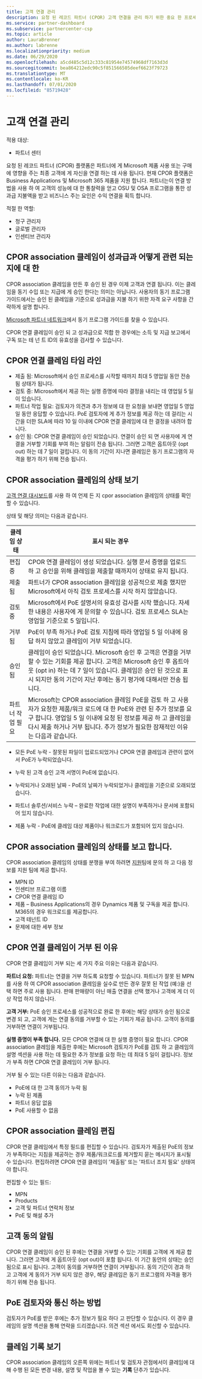 ```yaml
---
title: 고객 연결 관리
description: 요청 된 레코드 파트너 (CPOR) 고객 연결을 관리 하기 위한 중요 한 프로세스 및 타임 라인을 이해 합니다.
ms.service: partner-dashboard
ms.subservice: partnercenter-csp
ms.topic: article
author: LauraBrenner
ms.author: labrenne
ms.localizationpriority: medium
ms.date: 06/29/2020
ms.openlocfilehash: a5cd485c5d12c333c81954e74574968df7163d3d
ms.sourcegitcommit: bea864212edc90c5f851566505deef6623f79723
ms.translationtype: MT
ms.contentlocale: ko-KR
ms.lasthandoff: 07/01/2020
ms.locfileid: "85719428"
---
```

# <a name="manage-customer-associations"></a>고객 연결 관리

적용 대상:

- 파트너 센터

요청 된 레코드 파트너 (CPOR) 플랫폼은 파트너에 게 Microsoft 제품 사용 또는 구매에 영향을 주는 최종 고객에 게 자신을 연결 하는 데 사용 됩니다. 현재 CPOR 플랫폼은 Business Applications 및 Microsoft 365 제품을 지원 합니다. 파트너는이 연결 방법을 사용 하 여 고객의 성능에 대 한 통찰력을 얻고 OSU 및 OSA 프로그램을 통한 성과급 지불액을 받고 비즈니스 주는 요인은 수익 연결을 획득 합니다.  

적절 한 역할:

- 청구 관리자
- 글로벌 관리자
- 인센티브 관리자

## <a name="how-your-cpor-association-claim-relates-to-incentives"></a>CPOR association 클레임이 성과급과 어떻게 관련 되는지에 대 한

CPOR association 클레임을 만든 후 승인 된 경우 이제 고객과 연결 됩니다. 이는 클레임을 동기 수입 또는 지급에 게 승인 한다는 의미는 아닙니다. 사용자의 동기 프로그램 가이드에서는 승인 된 클레임을 기준으로 성과급을 지불 하기 위한 자격 요구 사항을 간략하게 설명 합니다.

[Microsoft 파트너 네트워크](https://aka.ms/partnerincentives)에서 동기 프로그램 가이드를 찾을 수 있습니다.

CPOR 연결 클레임이 승인 되 고 성과급으로 적합 한 경우에는 소득 및 지급 보고에서 구독 또는 테 넌 트 ID의 유효성을 검사할 수 있습니다. 

## <a name="cpor-association-claims-timeline"></a>CPOR 연결 클레임 타임 라인

- 제출 됨: Microsoft에서 승인 프로세스를 시작할 때까지 최대 5 영업일 동안 전송 됨 상태가 됩니다.
- 검토 중: Microsoft에서 제공 하는 실행 증명에 따라 결정을 내리는 데 영업일 5 일이 있습니다.
- 파트너 작업 필요: 검토자가 의견과 추가 정보에 대 한 요청을 보내면 영업일 5 영업일 동안 응답할 수 있습니다. PoE 검토자에 게 추가 정보를 제공 하는 데 걸리는 시간을 더한 SLA에 따라 10 일 이내에 CPOR 연결 클레임에 대 한 결정을 내려야 합니다.
- 승인 됨: CPOR 연결 클레임이 승인 되었습니다. 연결이 승인 되 면 사용자에 게 연결을 거부할 기회를 부여 하는 알림이 전송 됩니다. 그러면 고객은 옵트아웃 (opt out) 하는 데 7 일이 걸립니다. 이 동의 기간이 지나면 클레임은 동기 프로그램의 자격을 평가 하기 위해 전송 됩니다.

## <a name="view-the-status-of-your-cpor-association-claim"></a>CPOR association 클레임의 상태 보기

[고객 연결 대시보드](https://partner.microsoft.com/dashboard/incentives/claims/associations)를 사용 하 여 언제 든 지 cpor association 클레임의 상태를 확인할 수 있습니다.

상태 및 해당 의미는 다음과 같습니다.

| 클레임 상태 | 표시 되는 경우 |
| ------ | ----------- | 
|  편집 중  | CPOR 연결 클레임이 생성 되었습니다. 실행 문서 증명을 업로드 하 고 승인을 위해 클레임을 제출할 때까지이 상태로 유지 됩니다.   |
|  제출됨  | 파트너가 CPOR association 클레임을 성공적으로 제출 했지만 Microsoft에서 아직 검토 프로세스를 시작 하지 않았습니다.   |
|  검토 중  | Microsoft에서 PoE 설명서의 유효성 검사를 시작 했습니다. 자세한 내용은 사용자에 게 문의할 수 있습니다. 검토 프로세스 SLA는 영업일 기준으로 5 일입니다.  |
|  거부됨  | PoE이 부족 하거나 PoE 검토 지침에 따라 영업일 5 일 이내에 응답 하지 않았고 클레임이 거부 되었습니다.   |
|  승인됨  | 클레임이 승인 되었습니다. Microsoft 승인 후 고객은 연결을 거부할 수 있는 기회를 제공 합니다. 고객은 Microsoft 승인 후 옵트아웃 (opt in) 하는 데 7 일이 있습니다. 클레임은 승인 된 것으로 표시 되지만 동의 기간이 지난 후에는 동기 평가에 대해서만 전송 됩니다.   |
|  파트너 작업 필요  | Microsoft는 CPOR association 클레임 PoE을 검토 하 고 사용자가 요청한 제품/워크 로드에 대 한 PoE와 관련 된 추가 정보를 요구 합니다. 영업일 5 일 이내에 요청 된 정보를 제공 하 고 클레임을 다시 제출 하거나 거부 됩니다. 추가 정보가 필요한 잠재적인 이유는 다음과 같습니다.

- 모든 PoE 누락 - 잘못된 파일이 업로드되었거나 CPOR 연결 클레임과 관련이 없어서 PoE가 누락되었습니다.

- 누락 된 고객 승인 고객 서명이 PoE에 없습니다.

- 누락되거나 오래된 날짜 - PoE의 날짜가 누락되었거나 클레임을 기준으로 오래되었습니다.

- 파트너 솔루션/서비스 누락 – 완료한 작업에 대한 설명이 부족하거나 문서에 포함되어 있지 않습니다.

- 제품 누락 - PoE에 클레임 대상 제품이나 워크로드가 포함되어 있지 않습니다. 


## <a name="dispute-the-status-of-a-cpor-association-claim"></a>CPOR association 클레임의 상태를 보고 합니다.

CPOR association 클레임의 상태를 분쟁을 부여 하려면 [지원](https://partner.microsoft.com/dashboard/support/incentives/servicerequests?category=incentives)팀에 문의 하 고 다음 정보를 지원 팀에 제공 합니다.

- MPN ID
- 인센티브 프로그램 이름 
- CPOR 연결 클레임 ID 
- 제품 – Business Applications의 경우 Dynamics 제품 및 구독을 제공 합니다. M365의 경우 워크로드를 제공합니다. 
- 고객 테넌트 ID
- 문제에 대한 세부 정보

## <a name="reasons-a-cpor-association-claim-is-rejected"></a>CPOR 연결 클레임이 거부 된 이유

CPOR 연결 클레임이 거부 되는 세 가지 주요 이유는 다음과 같습니다.

**파트너 요청:** 파트너는 연결을 거부 하도록 요청할 수 있습니다. 파트너가 잘못 된 MPN를 사용 하 여 CPOR association 클레임을 실수로 만든 경우 잘못 된 작업 (예:)을 선택 하면 주로 사용 됩니다. 판매 판매량이 아닌 매출 연결을 선택 했거나 고객에 게 더 이상 작업 하지 않습니다.

**고객 거부:** PoE 승인 프로세스를 성공적으로 완료 한 후에는 해당 상태가 승인 됨으로 변경 되 고, 고객에 게는 연결 동의를 거부할 수 있는 기회가 제공 됩니다. 고객이 동의를 거부하면 연결이 거부됩니다.

**실행 증명이 부족 합니다.** 모든 CPOR 연결에 대 한 실행 증명이 필요 합니다. CPOR association 클레임을 제출한 후에는 Microsoft 검토자가 PoE를 검토 하 고 클레임의 설명 섹션을 사용 하는 데 필요한 추가 정보를 요청 하는 데 최대 5 일이 걸립니다. 정보가 부족 하면 CPOR 연결 클레임이 거부 됩니다.

거부 될 수 있는 다른 이유는 다음과 같습니다.

- PoE에 대 한 고객 동의가 누락 됨
- 누락 된 제품
- 파트너 응답 없음
- PoE 사용할 수 없음 

## <a name="edit-your-cpor-association-claim"></a>CPOR association 클레임 편집

CPOR 연결 클레임에서 특정 필드를 편집할 수 있습니다. 검토자가 제출된 PoE의 정보가 부족하다는 지침을 제공하는 경우 제품/워크로드를 제거할지 묻는 메시지가 표시될 수 있습니다. 편집하려면 CPOR 연결 클레임이 '제출됨' 또는 '파트너 조치 필요' 상태여야 합니다.

편집할 수 있는 필드:

- MPN
- Products
- 고객 및 파트너 연락처 정보
- PoE 및 해설 추가

## <a name="customer-consent-notification"></a>고객 동의 알림

CPOR 연결 클레임이 승인 된 후에는 연결을 거부할 수 있는 기회를 고객에 게 제공 합니다. 그러면 고객에 게 옵트아웃 (opt out)이 포함 됩니다. 이 기간 동안의 상태는 승인 됨으로 표시 됩니다. 고객이 동의를 거부하면 연결이 거부됩니다. 동의 기간이 경과 하 고 고객에 게 동의가 거부 되지 않은 경우, 해당 클레임은 동기 프로그램의 자격을 평가 하기 위해 전송 됩니다.

## <a name="how-to-communicate-with-poe-reviewers"></a>PoE 검토자와 통신 하는 방법

검토자가 PoE를 받은 후에는 추가 정보가 필요 하다 고 판단할 수 있습니다. 이 경우 클레임의 설명 섹션을 통해 연락을 드리겠습니다. 의견 섹션 에서도 회신할 수 있습니다.

## <a name="view-claim-history"></a>클레임 기록 보기

CPOR association 클레임의 오른쪽 위에는 파트너 및 검토자 관점에서이 클레임에 대해 수행 된 모든 변경 내용, 설명 및 작업을 볼 수 있는 **기록** 단추가 있습니다.
